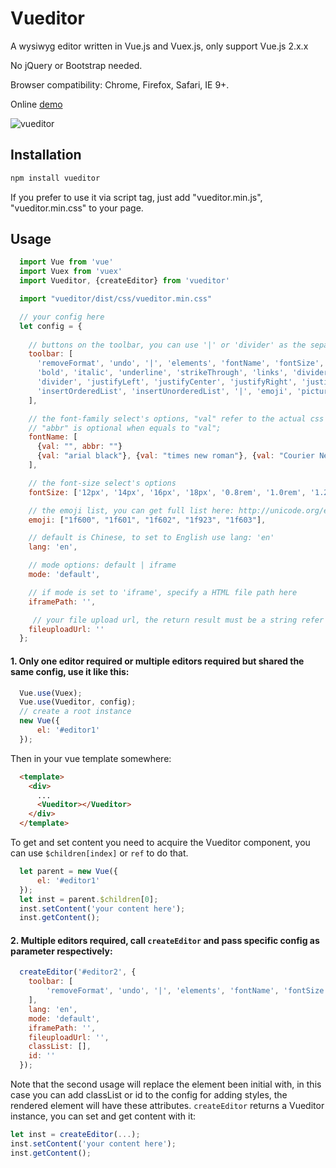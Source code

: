Vueditor
======
A wysiwyg editor written in Vue.js and Vuex.js, only support Vue.js 2.x.x

No jQuery or Bootstrap needed. 

Browser compatibility: Chrome, Firefox, Safari, IE 9+.

Online [demo](http://hifarer.github.io/Vueditor/)

![vueditor](./vueditor.gif)

## Installation
```javascript
npm install vueditor
```

If you prefer to use it via script tag, just add "vueditor.min.js", "vueditor.min.css" to your page. 

## Usage
```javascript
  import Vue from 'vue'
  import Vuex from 'vuex'
  import Vueditor, {createEditor} from 'vueditor'

  import "vueditor/dist/css/vueditor.min.css"

  // your config here
  let config = {
    
    // buttons on the toolbar, you can use '|' or 'divider' as the separator
    toolbar: [
      'removeFormat', 'undo', '|', 'elements', 'fontName', 'fontSize', 'foreColor', 'backColor', 'divider',
      'bold', 'italic', 'underline', 'strikeThrough', 'links', 'divider', 'subscript', 'superscript',
      'divider', 'justifyLeft', 'justifyCenter', 'justifyRight', 'justifyFull', '|', 'indent', 'outdent',
      'insertOrderedList', 'insertUnorderedList', '|', 'emoji', 'picture', 'tables', '|', 'switchView'
    ],

    // the font-family select's options, "val" refer to the actual css value, "abbr" refer to the option's text
    // "abbr" is optional when equals to "val";
    fontName: [
      {val: "", abbr: ""}
      {val: "arial black"}, {val: "times new roman"}, {val: "Courier New"}
    ],

    // the font-size select's options
    fontSize: ['12px', '14px', '16px', '18px', '0.8rem', '1.0rem', '1.2rem', '1.5rem', '2.0rem'],

    // the emoji list, you can get full list here: http://unicode.org/emoji/charts/full-emoji-list.html
    emoji: ["1f600", "1f601", "1f602", "1f923", "1f603"],

    // default is Chinese, to set to English use lang: 'en'
    lang: 'en',

    // mode options: default | iframe
    mode: 'default',

    // if mode is set to 'iframe', specify a HTML file path here
    iframePath: '',

     // your file upload url, the return result must be a string refer to the uploaded image, leave it empty will end up with local preview
    fileuploadUrl: ''
  };
```

#### 1. Only one editor required or multiple editors required but shared the same config, use it like this:
```javascript
  Vue.use(Vuex);
  Vue.use(Vueditor, config);
  // create a root instance
  new Vue({
      el: '#editor1'
  });
```

Then in your vue template somewhere:
```html
  <template>
    <div>
      ...
      <Vueditor></Vueditor>
    </div>
  </template>
```

To get and set content you need to acquire the Vueditor component, you can use `$children[index]` or `ref` to do that.
```javascript
  let parent = new Vue({
      el: '#editor1'
  });
  let inst = parent.$children[0];
  inst.setContent('your content here');
  inst.getContent();
```

#### 2. Multiple editors required, call `createEditor` and pass specific config as parameter respectively:
```javascript
  createEditor('#editor2', {
    toolbar: [
        'removeFormat', 'undo', '|', 'elements', 'fontName', 'fontSize', 'foreColor', 'backColor', 
    ],
    lang: 'en',
    mode: 'default',
    iframePath: '',
    fileuploadUrl: '',
    classList: [],
    id: ''
  });
```

Note that the second usage will replace the element been initial with, in this case you can add classList or id to the config for adding styles, the rendered element will have these attributes. `createEditor` returns a Vueditor instance, you can set and get content with it:
```javascript
let inst = createEditor(...);
inst.setContent('your content here');
inst.getContent();
```